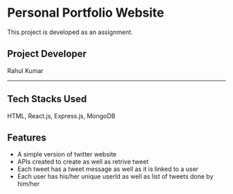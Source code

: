 # Personal Portfolio Website

This project is developed as an assignment.

## Project Developer

Rahul Kumar

<hr/>

## Tech Stacks Used

HTML, React.js, Express.js, MongoDB

## Features

- A simple version of twitter website
- APIs created to create as well as retrive tweet
- Each tweet has a tweet message as well as it is linked to a user
- Each user has his/her unique userId as well as list of tweets done by him/her
